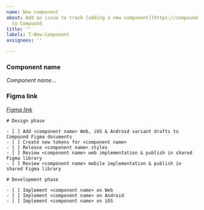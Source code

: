 ```yaml
---
name: New component
about: Add an issue to track [adding a new component](https://compound.element.io/?path=/docs/design-contributing--docs)
  to Compound
title: ''
labels: T-New-Component
assignees: ''

---
```


<!-- Please only fill out this issue after you've followed the guidance on [contributing a component](https://compound.element.io/?path=/docs/design-contributing--docs) -->

### Component name
<!-- Add the agreed name for the component below. Feel free to suggest and we'll edit this later. -->
_Component name..._

### Figma link
<!-- _Add the link to your component page in your working Figma document below -->
_[Figma link](url)_

```[tasklist]
# Design phase

- [ ] Add <component name> Web, iOS & Android variant drafts to Compound Figma documents
- [ ] Create new tokens for <component name>
- [ ] Release <component name> styles
- [ ] Review <component name> web implementation & publish in shared Figma library  
- [ ] Review <component name> mobile implementation & publish in shared Figma library  
```

```[tasklist]
# Development phase

- [ ] Implement <component name> on Web
- [ ] Implement <component name> on Android
- [ ] Implement <component name> on iOS
```
